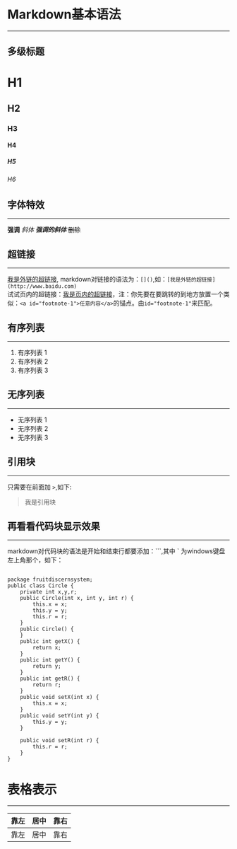 <a id="footnote-1"></a>
# Markdown基本语法
---
## 多级标题
# H1
## H2
### H3
#### H4
##### H5
###### H6

## 字体特效
---
**强调**
_斜体_
_**强调的斜体**_ 
~~删除~~  
## 超链接
---
[我是外链的超链接](http://www.baidu.com),
markdown对链接的语法为：`[]()`,如：`[我是外链的超链接](http://www.baidu.com)`  
试试页内的超链接：[我是页内的超链接](#footnote-1)，注：你先要在要跳转的到地方放置一个类似：`<a id="footnote-1">任意内容</a>`的锚点。由`id="footnote-1"`来匹配。

## 有序列表
---
1. 有序列表 1  
2. 有序列表 2  
3. 有序列表 3

## 无序列表
---
* 无序列表 1
* 无序列表 2 
* 无序列表 3

## 引用块
---
只需要在前面加 `>`,如下:

> 我是引用块


## 再看看代码块显示效果
---
markdown对代码块的语法是开始和结束行都要添加：\`\`\`,其中 \` 为windows键盘左上角那个，如下：

```

package fruitdiscernsystem;
public class Circle {
    private int x,y,r;
    public Circle(int x, int y, int r) {
        this.x = x;
        this.y = y;
        this.r = r;
    }
    public Circle() {
    }
    public int getX() {
        return x;
    }
    public int getY() {
        return y;
    }
    public int getR() {
        return r;
    }
    public void setX(int x) {
        this.x = x;
    }
    public void setY(int y) {
        this.y = y;
    }

    public void setR(int r) {
        this.r = r;
    }   
}

```


# 表格表示
---
| 靠左 | 居中 | 靠右 |
| :--- | :---: | ---: |
| 靠左 | 居中 | 靠右 |





